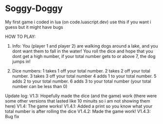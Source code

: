 # Soggy-Doggy
My first game i coded in lua (on code.luascript.dev)
use this if you want i guess but it might have bugs

HOW TO PLAY:
1. Info: You (player 1 and player 2) are walking dogs around a lake, and you dont want them to fall in the water!
    You roll the dice and hope that you dont get a high number, if your total number gets to or above 7, the dog jumps in!

2. Dice numbers: 1 takes 1 off your total number. 2 takes 2 off your total number. 3 takes 3 off your total number 
4 adds 1 to your total number. 5 adds 2 to your total number. 6 adds 3 to your total number (your total number can be less than 0)

Update log:
V1.3: Hopefully made the dice (and the game) work
(there were some other versions that lasted like 10 minuits so i am not showing them here)
V1.4: The game works!
V1.4.1: Added a print so you know what your total number is after rolling the dice
V1.4.2: Made the game work!
V1.4.3: Bug fix
